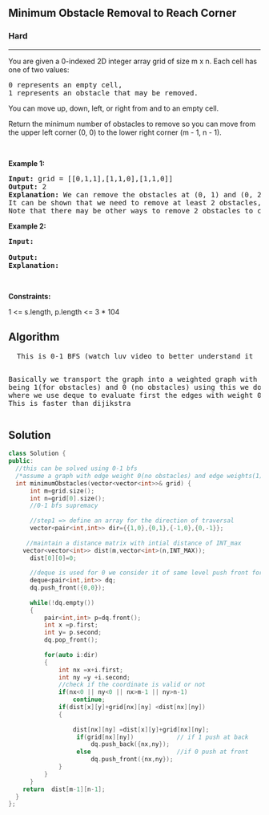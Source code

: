 <h2>Minimum Obstacle Removal to Reach Corner</h2>
<h3>Hard</h3><hr>
<div><p> You are given a 0-indexed 2D integer array grid of size m x n. Each cell has one of two values:
<pre>
0 represents an empty cell,
1 represents an obstacle that may be removed.
</pre>
You can move up, down, left, or right from and to an empty cell.

Return the minimum number of obstacles to remove so you can move from the upper left corner (0, 0) to the lower right corner (m - 1, n - 1).
</p>




<p>&nbsp;</p>
<p><strong>Example 1:</strong></p>

      
 
<pre><strong>Input:</strong> grid = [[0,1,1],[1,1,0],[1,1,0]]
<strong>Output:</strong> 2
<strong>Explanation:</strong> We can remove the obstacles at (0, 1) and (0, 2) to create a path from (0, 0) to (2, 2).
It can be shown that we need to remove at least 2 obstacles, so we return 2.
Note that there may be other ways to remove 2 obstacles to create a path.
</pre>

<p><strong>Example 2:</strong></p>

<pre><strong>Input:</strong> 
     
<strong>Output:</strong> 
<strong>Explanation:</strong>
</pre>

<p>&nbsp;</p>
<p><strong>Constraints:</strong></p>
1 <= s.length, p.length <= 3 * 104

  <h2> Algorithm </h2>
 <pre>
  This is 0-1 BFS (watch luv video to better understand it
  
  Basically we transport the graph into a weighted graph with weights being 1(for obstacles) and 0 (no obstacles) using this we do simple bfs where
  we use deque to evaluate first the edges with weight 0 and 1 later
  This is faster than dijikstra
  </pre>
  <h2> Solution </h2>
  
  ``` c++ 
class Solution {
public:
    //this can be solved using 0-1 bfs
    /*assume a graph with edge weight 0(no obstacles) and edge weights(1) with obstacles */
    int minimumObstacles(vector<vector<int>>& grid) {
        int m=grid.size();
        int n=grid[0].size();
        //0-1 bfs supremacy
        
        //step1 => define an array for the direction of traversal
        vector<pair<int,int>> dir={{1,0},{0,1},{-1,0},{0,-1}};
        
       //maintain a distance matrix with intial distance of INT_max
      vector<vector<int>> dist(m,vector<int>(n,INT_MAX));
        dist[0][0]=0;
        
        //deque is used for 0 we consider it of same level push front for 1 push back
        deque<pair<int,int>> dq;
        dq.push_front({0,0});
        
        while(!dq.empty())
        {
            pair<int,int> p=dq.front();
            int x =p.first;
            int y= p.second;
            dq.pop_front();
            
            for(auto i:dir)
            {
                int nx =x+i.first;
                int ny =y +i.second;
                //check if the coordinate is valid or not
                if(nx<0 || ny<0 || nx>m-1 || ny>n-1)
                    continue;
                if(dist[x][y]+grid[nx][ny] <dist[nx][ny])
                {
                   
                    dist[nx][ny] =dist[x][y]+grid[nx][ny];
                     if(grid[nx][ny])            // if 1 push at back
                         dq.push_back({nx,ny});
                     else                        //if 0 push at front
                         dq.push_front({nx,ny});
                } 
            }
        }
      return  dist[m-1][n-1];
    }
};
  ```
</div>
